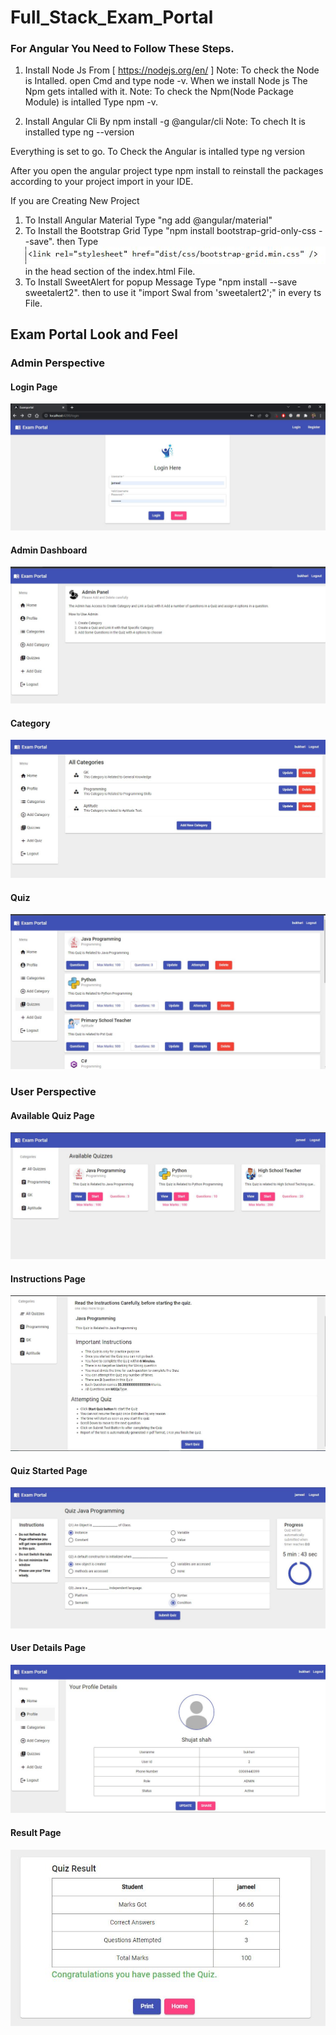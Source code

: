 # Full_Stack_Exam_Portal

### For Angular You Need to Follow These Steps.

1. Install Node Js From [ https://nodejs.org/en/ ]
   Note: To check the Node is Intalled. open Cmd and type node -v.
   When we install Node js The Npm gets intalled with it.
   Note: To check the Npm(Node Package Module) is intalled Type npm -v.
   
2. Install Angular Cli By npm install -g @angular/cli
   Note: To chech It is installed type ng --version

Everything is set to go.
To Check the Angular is intalled type ng version

After you open the angular project type npm install to reinstall the packages according
to your project import in your IDE.

If you are Creating New Project

1. To Install Angular Material Type "ng add @angular/material"
2. To Install the Bootstrap Grid Type "npm install bootstrap-grid-only-css --save". then Type ![](Full_Stack_Exam_Portal/Images/link.JPG)
in the head section of the index.html File.
3. To Install SweetAlert for popup Message Type "npm install --save sweetalert2". then to use it "import Swal from 'sweetalert2';" in every ts File. 


## Exam Portal Look and Feel

### Admin Perspective
#### Login Page
![](Full_Stack_Exam_Portal/Images/Login.JPG)
#### Admin Dashboard
![](Full_Stack_Exam_Portal/Images/AdminDashboard.JPG)
#### Category
![](Full_Stack_Exam_Portal/Images/Cateogry.JPG)
#### Quiz
![](Full_Stack_Exam_Portal/Images/Quiz.JPG)

### User Perspective
#### Available Quiz Page
![](Full_Stack_Exam_Portal/Images/Avilable_Quiz.JPG)
#### Instructions Page
![](Full_Stack_Exam_Portal/Images/Instructions.JPG)
#### Quiz Started Page
![](Full_Stack_Exam_Portal/Images/QuizStart.JPG)
#### User Details Page
![](Full_Stack_Exam_Portal/Images/UserDetails.JPG)
#### Result Page
![](Full_Stack_Exam_Portal/Images/Result.JPG)
